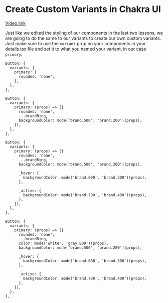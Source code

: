 # Create Custom Variants in Chakra UI

[Video link](https://www.egghead.io/lessons/react-create-custom-variants-in-chakra-ui?pl=build-a-modern-user-interface-with-chakra-ui-fac68106)

<TimeStamp start="00:10" end="00:20">

Just like we edited the styling of our components in the last two lessons, we are going to do the same to our variants to create our own custom variants. Just make sure to use the `variant` prop on your components in your details.tsx file and set it to what you named your variant, in our case `primary`.

</TimeStamp>

<TimeStamp start="00:30" end="00:35">

```tsx
Button: {
  variants: {
    primary: {
      rounded: 'none',
    },
  },
},
```

</TimeStamp>

<TimeStamp start="02:40" end="02:50">

```tsx
Button: {
  variants: {
    primary: (props) => ({
      rounded: 'none',
      ...brandRing,
      backgroundColor: mode('brand.500', 'brand.200')(props),
    }),
  },
},
```

</TimeStamp>

<TimeStamp start="04:05" end="04:15">

```tsx
Button: {
  variants: {
    primary: (props) => ({
      rounded: 'none',
      ...brandRing,
      backgroundColor: mode('brand.500', 'brand.200')(props),

      _hover: {
        backgroundColor: mode('brand.600', 'brand.300')(props),
      },

      _active: {
        backgroundColor: mode('brand.700', 'brand.400')(props),
      },
    }),
  },
},
```

</TimeStamp>

<TimeStamp start="04:30" end="04:40">

```tsx
Button: {
  variants: {
    primary: (props) => ({
      rounded: 'none',
      ...brandRing,
      color: mode('white', 'gray.800')(props),
      backgroundColor: mode('brand.500', 'brand.200')(props),

      _hover: {
        backgroundColor: mode('brand.600', 'brand.300')(props),
      },

      _active: {
        backgroundColor: mode('brand.700', 'brand.400')(props),
      },
    }),
  },
},
```

</TimeStamp>